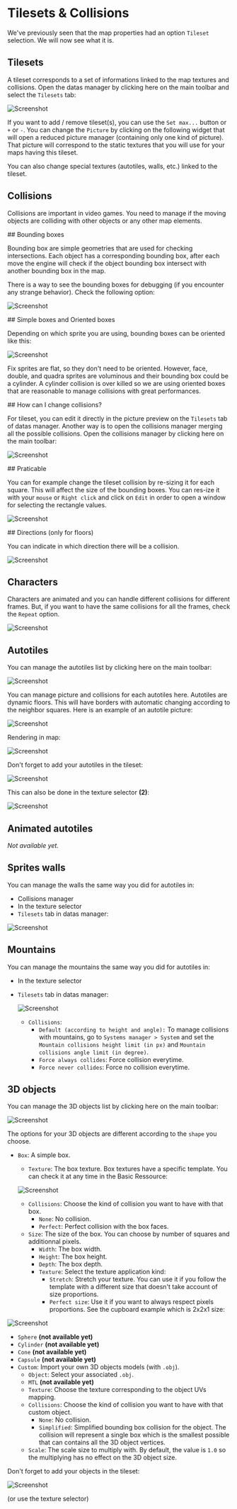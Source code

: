 # Tilesets & Collisions

We've previously seen that the map properties had an option `Tileset` selection. We will now see what it is.

## Tilesets

A tileset corresponds to a set of informations linked to the map textures and collisions. Open the datas manager by clicking here on the main toolbar and select the `Tilesets` tab:

![Screenshot](img/tileset-manager.png)

If you want to add / remove tileset(s), you can use the `Set max...` button or `+` or `-`. You can change the `Picture` by clicking on the following widget that will open a reduced picture manager (containing only one kind of picture). That picture will correspond to the static textures that you will use for your maps having this tileset.

You can also change special textures (autotiles, walls, etc.) linked to the tileset.

## Collisions

Collisions are important in video games. You need to manage if the moving objects are colliding with other objects or any other map elements.

## Bounding boxes

Bounding box are simple geometries that are used for checking intersections. Each object has a corresponding bounding box, after each move the engine will check if the object bounding box intersect with another bounding box in the map.

There is a way to see the bounding boxes for debugging (if you encounter any strange behavior). Check the following option:

![Screenshot](img/collision-debug.png)

## Simple boxes and Oriented boxes

Depending on which sprite you are using, bounding boxes can be oriented like this:

![Screenshot](img/collision-boxes.png)
 
Fix sprites are flat, so they don't need to be oriented. However, face, double, and quadra sprites are voluminous and their bounding box could be a cylinder. A cylinder collision is over killed so we are using oriented boxes that are reasonable to manage collisions with great performances.

## How can I change collisions?

For tileset, you can edit it directly in the picture preview on the `Tilesets` tab of datas manager. Another way is to open the collisions manager merging all the possible collisions. Open the collisions manager by clicking here on the main toolbar:

![Screenshot](img/collision-manager.png)

## Praticable

You can for example change the tileset collision by re-sizing it for each square. This will affect the size of the bounding boxes. You can res-ize it with your `mouse` or `Right click` and click on `Edit` in order to open a window for selecting the rectangle values.

![Screenshot](img/collision-praticable.png)

## Directions (only for floors)

You can indicate in which direction there will be a collision.

![Screenshot](img/collision-direction.png)

## Characters

Characters are animated and you can handle different collisions for different frames. But, if you want to have the same collisions for all the frames, check the `Repeat` option.

![Screenshot](img/collision-character.png)

## Autotiles

You can manage the autotiles list by clicking here on the main toolbar:

![Screenshot](img/autotiles-list.png)

You can manage picture and collisions for each autotiles here. Autotiles are dynamic floors. This will have borders with automatic changing according to the neighbor squares. Here is an example of an autotile picture:

![Screenshot](img/autotile-general.png)

Rendering in map:

![Screenshot](img/autotiles-preview.png)

Don't forget to add your autotiles in the tileset:

![Screenshot](img/autotiles-tileset.png)

This can also be done in the texture selector **(2)**:

![Screenshot](img/autotiles-update-list.png)

## Animated autotiles

*Not available yet.*

## Sprites walls

You can manage the walls the same way you did for autotiles in:

* Collisions manager
* In the texture selector
* `Tilesets` tab in datas manager:

![Screenshot](img/walls-tileset.png)


## Mountains

You can manage the mountains the same way you did for autotiles in:

* In the texture selector
* `Tilesets` tab in datas manager:

	![Screenshot](img/mountains-tileset.png)
	
	* `Collisions`: 
		* `Default (according to height and angle):` To manage collisions with mountains, go to `Systems manager > System` and set the `Mountain collisions height limit (in px)` and `Mountain collisions angle limit (in degree)`.
		* `Force always collides`: Force collision everytime. 
		* `Force never collides`: Force no collision everytime. 

## 3D objects

You can manage the 3D objects list by clicking here on the main toolbar:

![Screenshot](img/objects-3d-list.png)

The options for your 3D objects are different according to the `shape` you choose.

* `Box`: A simple box.
	* `Texture`: The box texture. Box textures have a specific template. You can check it at any time in the Basic Ressource:


	![Screenshot](img/box-template.png)


	* `Collisions`: Choose the kind of collision you want to have with that box.
		* `None`: No collision.
		* `Perfect`: Perfect collision with the box faces.
	* `Size`: The size of the box. You can choose by number of squares and additionnal pixels.
		* `Width`: The box width.
		* `Height`: The box height.
		* `Depth`: The box depth.
		* `Texture`: Select the texture application kind:
			* `Stretch`: Stretch your texture. You can use it if you follow the template with a different size that doesn't take account of size proportions.
			* `Perfect size`: Use it if you want to always respect pixels proportions. See the cupboard example which is 2x2x1 size:


![Screenshot](img/box-cupboard.png)


* `Sphere` **(not available yet)**
* `Cylinder` **(not available yet)**
* `Cone` **(not available yet)**
* `Capsule` **(not available yet)**
* `Custom`: Import your own 3D objects models (with `.obj`).
	* `Object`: Select your associated `.obj`.
	* `MTL` **(not available yet)**
	* `Texture`: Choose the texture corresponding to the object UVs mapping.
	* `Collisions`: Choose the kind of collision you want to have with that custom object.
		* `None`: No collision.
		* `Simplified`: Simplified bounding box collision for the object. The collision will represent a single box which is the smallest possible that can contains all the 3D object vertices.
	* `Scale`: The scale size to multiply with. By default, the value is `1.0` so the multiplying has no effect on the 3D object size.

Don't forget to add your objects in the tileset:

![Screenshot](img/objects-3d-tileset.png)

(or use the texture selector)